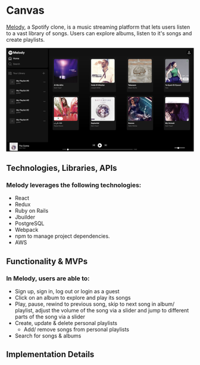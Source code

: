 # Canvas

[Melody](https://melody-y6yi.onrender.com/), a Spotify clone, is a music streaming platform that lets users listen to a vast library of songs. Users can explore albums, listen to it's songs and create playlists.

![Melody Interface](./frontend/src/static/images/readme/melody-interface.png)

## Technologies, Libraries, APIs
### Melody leverages the following technologies:
- React
- Redux
- Ruby on Rails
- Jbuilder
- PostgreSQL
- Webpack 
- npm to manage project dependencies.
- AWS

## Functionality & MVPs
### In Melody, users are able to:
- Sign up, sign in, log out or login as a guest
- Click on an album to explore and play its songs
- Play, pause, rewind to previous song, skip to next song in album/ playlist, adjust the volume of the song via a slider and jump to different parts of the song via a slider
- Create, update & delete personal playlists
  - Add/ remove songs from personal playlists
- Search for songs & albums

## Implementation Details


